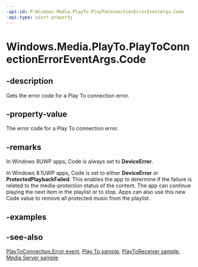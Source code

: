 ```yaml
---
-api-id: P:Windows.Media.PlayTo.PlayToConnectionErrorEventArgs.Code
-api-type: winrt property
---
```


<!-- Property syntax
public Windows.Media.PlayTo.PlayToConnectionError Code { get; }
-->

# Windows.Media.PlayTo.PlayToConnectionErrorEventArgs.Code

## -description
Gets the error code for a Play To connection error.

## -property-value
The error code for a Play To connection error.

## -remarks
In Windows 8UWP apps, Code is always set to **DeviceError**.

In Windows 8.1UWP apps, Code is set to either **DeviceError** or **ProtectedPlaybackFailed**. This enables the app to determine if the failure is related to the media-protection status of the content. The app can continue playing the next item in the playlist or to stop. Apps can also use this new Code value to remove all protected music from the playlist.

## -examples

## -see-also
[PlayToConnection.Error event](playtoconnection_error.md), [Play To sample](https://github.com/microsoftarchive/msdn-code-gallery-microsoft/tree/master/Official%20Windows%20Platform%20Sample/Windows%208%20app%20samples/%5BC%2B%2B%5D-Windows%208%20app%20samples/C%2B%2B/Windows%208%20app%20samples/Media%20Play%20To%20sample%20(Windows%208)), [PlayToReceiver sample](https://go.microsoft.com/fwlink/p/?linkid=245167), [Media Server sample](https://go.microsoft.com/fwlink/p/?linkid=245168)
